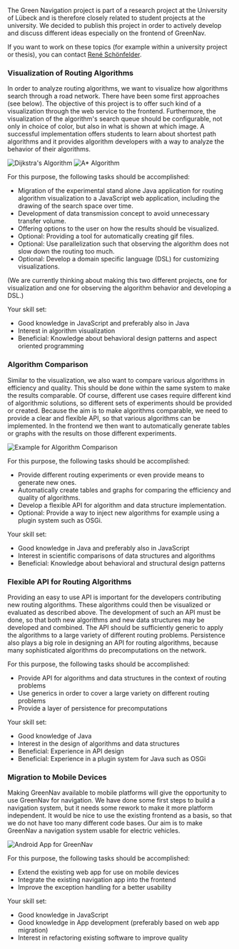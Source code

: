 The Green Navigation project is part of a research project at the University of Lübeck and is therefore closely related to student projects at the university. We decided to publish this project in order to actively develop and discuss different ideas especially on the frontend of GreenNav.

If you want to work on these topics (for example within a university project or thesis), you can contact [René Schönfelder](http://www.isp.uni-luebeck.de/staff/schoenfr).

### Visualization of Routing Algorithms

In order to analyze routing algorithms, we want to visualize how algorithms search through a road network. There have been some first approaches (see below). The objective of this project is to offer such kind of a visualization through the web service to the frontend. Furthermore, the visualization of the algorithm's search queue should be configurable, not only in choice of color, but also in what is shown at which image. A successful implementation offers students to learn about shortest path algorithms and it provides algorithm developers with a way to analyze the behavior of their algorithms.

![Dijkstra's Algorithm](http://www.isp.uni-luebeck.de/~schoenfr/greennav/dijkstra.gif)
![A* Algorithm](http://www.isp.uni-luebeck.de/~schoenfr/greennav/astar.gif)

For this purpose, the following tasks should be accomplished:

* Migration of the experimental stand alone Java application for routing algorithm visualization to a JavaScript web application, including the drawing of the search space over time.
* Development of data transmission concept to avoid unnecessary transfer volume.
* Offering options to the user on how the results should be visualized.
* Optional: Providing a tool for automatically creating gif files.
* Optional: Use parallelization such that observing the algorithm does not slow down the routing too much.
* Optional: Develop a domain specific language (DSL) for customizing visualizations.

(We are currently thinking about making this two different projects, one for visualization and one for observing the algorithm behavior and developing a DSL.)

Your skill set:
* Good knowledge in JavaScript and preferably also in Java
* Interest in algorithm visualization
* Beneficial: Knowledge about behavioral design patterns and aspect oriented programming

### Algorithm Comparison

Similar to the visualization, we also want to compare various algorithms in efficiency and quality.
This should be done within the same system to make the results comparable. Of course, different use cases require different kind of algorithmic solutions, so different sets of experiments should be provided or created. Because the aim is to make algorithms comparable, we need to provide a clear and flexible API, so that various algorithms can be implemented. In the frontend we then want to automatically generate tables or graphs with the results on those different experiments.

![Example for Algorithm Comparison](http://www.isp.uni-luebeck.de/~schoenfr/greennav/algorithmcomparison.png)

For this purpose, the following tasks should be accomplished:
* Provide different routing experiments or even provide means to generate new ones.
* Automatically create tables and graphs for comparing the efficiency and quality of algorithms. 
* Develop a flexible API for algorithm and data structure implementation.
* Optional: Provide a way to inject new algorithms for example using a plugin system such as OSGi.

Your skill set:
* Good knowledge in Java and preferably also in JavaScript
* Interest in scientific comparisons of data structures and algorithms
* Beneficial: Knowledge about behavioral and structural design patterns

### Flexible API for Routing Algorithms

Providing an easy to use API is important for the developers contributing new routing algorithms. These algorithms could then be visualized or evaluated as described above. The development of such an API must be done, so that both new algorithms and new data structures may be developed and combined. The API should be sufficiently generic to apply the algorithms to a large variety of different routing problems. Persistence also plays a big role in designing an API for routing algorithms, because many sophisticated algorithms do precomputations on the network.

For this purpose, the following tasks should be accomplished:
* Provide API for algorithms and data structures in the context of routing problems
* Use generics in order to cover a large variety on different routing problems
* Provide a layer of persistence for precomputations

Your skill set:
* Good knowledge of Java
* Interest in the design of algorithms and data structures
* Beneficial: Experience in API design
* Beneficial: Experience in a plugin system for Java such as OSGi

### Migration to Mobile Devices

Making GreenNav available to mobile platforms will give the opportunity to use GreenNav for navigation. We have done some first steps to build a navigation system, but it needs some rework to make it more platform independent. It would be nice to use the existing frontend as a basis, so that we do not have too many different code bases. Our aim is to make GreenNav a navigation system usable for electric vehicles.

![Android App for GreenNav](http://www.isp.uni-luebeck.de/~schoenfr/greennav/androidexample.png)

For this purpose, the following tasks should be accomplished:
* Extend the existing web app for use on mobile devices
* Integrate the existing navigation app into the frontend
* Improve the exception handling for a better usability

Your skill set:
* Good knowledge in JavaScript
* Good knowledge in App development (preferably based on web app migration)
* Interest in refactoring existing software to improve quality
